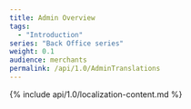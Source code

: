 ```yaml
---
title: Admin Overview
tags:
  - "Introduction"
series: "Back Office series"
weight: 0.1
audience: merchants
permalink: /api/1.0/AdminTranslations
---
```

{% include api/1.0/localization-content.md %}

